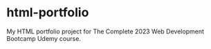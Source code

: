 # html-portfolio
My HTML portfolio project for The Complete 2023 Web Development Bootcamp Udemy course.
